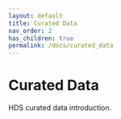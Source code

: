 ```yaml
---
layout: default
title: Curated Data
nav_order: 2
has_children: true
permalink: /docs/curated_data
---
```


# Curated Data

HDS curated data introduction.
